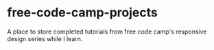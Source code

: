 # free-code-camp-projects
A place to store completed tutorials from free code camp's responsive design series while I learn.
